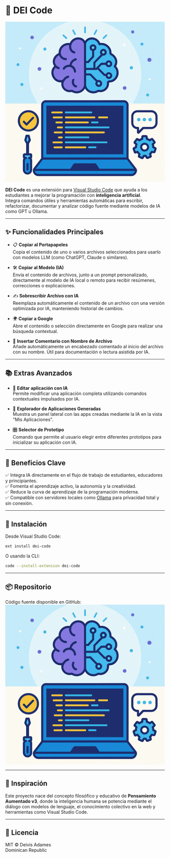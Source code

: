 # 🤖 DEI Code

![DEI Code Banner](./banner.png)

**DEI Code** es una extensión para [Visual Studio Code](https://code.visualstudio.com/) que ayuda a los estudiantes a mejorar la programación con **inteligencia artificial**.  
Integra comandos útiles y herramientas automáticas para escribir, refactorizar, documentar y analizar código fuente mediante modelos de IA como GPT u Ollama.

---

## ✨ Funcionalidades Principales

- 📋 **Copiar al Portapapeles**  
  Copia el contenido de uno o varios archivos seleccionados para usarlo con modelos LLM (como ChatGPT, Claude o similares).

- 🛠️ **Copiar al Modelo (IA)**  
  Envía el contenido de archivos, junto a un prompt personalizado, directamente al modelo de IA local o remoto para recibir resúmenes, correcciones o explicaciones.

- ✍️ **Sobrescribir Archivo con IA**  
  Reemplaza automáticamente el contenido de un archivo con una versión optimizada por IA, manteniendo historial de cambios.

- 🌍 **Copiar a Google**  
  Abre el contenido o selección directamente en Google para realizar una búsqueda contextual.

- 📝 **Insertar Comentario con Nombre de Archivo**  
  Añade automáticamente un encabezado comentado al inicio del archivo con su nombre. Útil para documentación o lectura asistida por IA.

---

## 📚 Extras Avanzados

- 🧠 **Editar aplicación con IA**  
  Permite modificar una aplicación completa utilizando comandos contextuales impulsados por IA.

- 🧪 **Explorador de Aplicaciones Generadas**  
  Muestra un panel lateral con las apps creadas mediante la IA en la vista "Mis Aplicaciones".

- 🎛️ **Selector de Prototipo**  
  Comando que permite al usuario elegir entre diferentes prototipos para inicializar su aplicación con IA.

---

## 🚀 Beneficios Clave

✅ Integra IA directamente en el flujo de trabajo de estudiantes, educadores y principiantes.  
✅ Fomenta el aprendizaje activo, la autonomía y la creatividad.  
✅ Reduce la curva de aprendizaje de la programación moderna.  
✅ Compatible con servidores locales como [Ollama](https://ollama.com/) para privacidad total y sin conexión.

---

## 🔧 Instalación

Desde Visual Studio Code:

```bash
ext install dei-code
```

O usando la CLI:

```bash
code --install-extension dei-code
```

---

## 📦 Repositorio

Código fuente disponible en GitHub:  
![DEI Code Banner](https://github.com/deivixadams/EXT-VSCODE-DEI-CODE/raw/main/banner.png)



---

## 🧠 Inspiración

Este proyecto nace del concepto filosófico y educativo de **Pensamiento Aumentado v3**, donde la inteligencia humana se potencia mediante el diálogo con modelos de lenguaje, el conocimiento colectivo en la web y herramientas como Visual Studio Code.

---

## 📄 Licencia

MIT © Deivis Adames  
Dominican Republic
